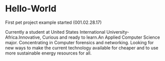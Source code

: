# Hello-World
First pet project example started (001.02.28.17)

Currently a student at United States International University- Africa.Innovative, Curious and ready to learn.An Applied Computer Science major. Concentrating in Computer forensics and networking. Looking for new ways to make the current technology available for cheaper and to use more sustainable energy resources for all.

